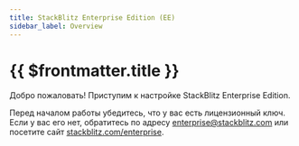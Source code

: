 ```yaml
---
title: StackBlitz Enterprise Edition (EE)
sidebar_label: Overview
---
```


# {{ $frontmatter.title }}

Добро пожаловать! Приступим к настройке StackBlitz Enterprise Edition.

Перед началом работы убедитесь, что у вас есть лицензионный ключ. Если у вас его нет, обратитесь по адресу [enterprise@stackblitz.com](mailto:enterprise@stackblitz.com) или посетите сайт [stackblitz.com/enterprise](https://stackblitz.com/enterprise).
